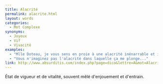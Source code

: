```yaml
---
title: Alacrité
permalink: alacrite.html
layout: words
categories:
  - Mot Complexe
synonyms:
  - Joyeux
  - Vif
  - Vivacité
examples:
  - "Mlle Doteau, je vous sens en proie à une alacrité inénarrable et incoercible."
  - "Vous n'imaginez pas l'alacrité dans laquelle ça me plonge..."
link: http://www.absurditis.com/index.php?page=dico&lettre=A&mot=Alacrit%E9
---
```


État de vigueur et de vitalité, souvent mêlé d'enjouement et d'entrain.
